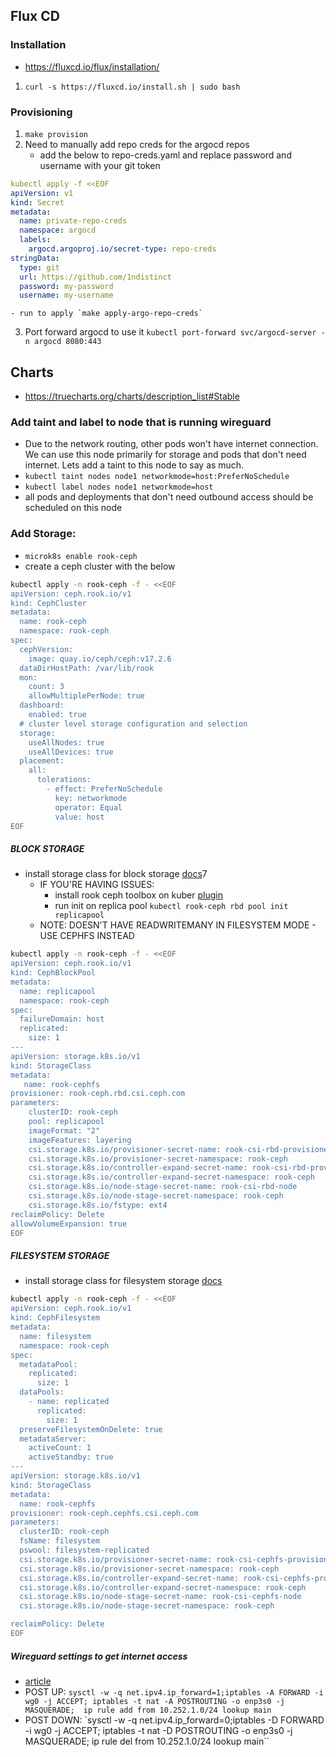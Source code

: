 ## Flux CD
### Installation 
- https://fluxcd.io/flux/installation/
1. `curl -s https://fluxcd.io/install.sh | sudo bash`

### Provisioning 
1. `make provision` 
2. Need to manually add repo creds for the argocd repos 
    - add the below to repo-creds.yaml and replace password and username with your git token 
```yaml
kubectl apply -f <<EOF
apiVersion: v1
kind: Secret
metadata:
  name: private-repo-creds
  namespace: argocd
  labels:
    argocd.argoproj.io/secret-type: repo-creds
stringData:
  type: git
  url: https://github.com/1ndistinct
  password: my-password
  username: my-username
```
    - run to apply `make apply-argo-repo-creds`
3. Port forward argocd to use it `kubectl port-forward svc/argocd-server -n argocd 8080:443`

## Charts
- https://truecharts.org/charts/description_list#Stable

### Add taint and label to node that is running wireguard 
- Due to the network routing, other pods won't have internet connection. We can use this node primarily for storage and pods that don't need internet. Lets add a taint to this node to say as much. 
- `kubectl taint nodes node1 networkmode=host:PreferNoSchedule`
- `kubectl label nodes node1 networkmode=host`
- all pods and deployments that don't need outbound access should be scheduled on this node 

### Add Storage:
- `microk8s enable rook-ceph`
- create a ceph cluster with the below 
```bash
kubectl apply -n rook-ceph -f - <<EOF
apiVersion: ceph.rook.io/v1
kind: CephCluster
metadata:
  name: rook-ceph
  namespace: rook-ceph
spec:
  cephVersion:
    image: quay.io/ceph/ceph:v17.2.6
  dataDirHostPath: /var/lib/rook
  mon:
    count: 3
    allowMultiplePerNode: true
  dashboard:
    enabled: true
  # cluster level storage configuration and selection
  storage:
    useAllNodes: true
    useAllDevices: true
  placement:
    all:
      tolerations:
        - effect: PreferNoSchedule
          key: networkmode
          operator: Equal
          value: host
EOF
```
##### BLOCK STORAGE
- install storage class for block storage [docs](https://rook.io/docs/rook/v1.12/Storage-Configuration/Block-Storage-RBD/block-storage/#provision-storage)7
  - IF YOU'RE HAVING ISSUES: 
    - install rook ceph toolbox on kuber [plugin](https://rook.io/docs/rook/latest-release/Troubleshooting/kubectl-plugin/)
    - run init on replica pool `kubectl rook-ceph rbd pool init replicapool`
  - NOTE: DOESN'T HAVE READWRITEMANY IN FILESYSTEM MODE - USE CEPHFS INSTEAD
```bash 
kubectl apply -n rook-ceph -f - <<EOF
apiVersion: ceph.rook.io/v1
kind: CephBlockPool
metadata:
  name: replicapool
  namespace: rook-ceph
spec:
  failureDomain: host
  replicated:
    size: 1
---
apiVersion: storage.k8s.io/v1
kind: StorageClass
metadata:
   name: rook-cephfs
provisioner: rook-ceph.rbd.csi.ceph.com
parameters:
    clusterID: rook-ceph
    pool: replicapool
    imageFormat: "2"
    imageFeatures: layering
    csi.storage.k8s.io/provisioner-secret-name: rook-csi-rbd-provisioner
    csi.storage.k8s.io/provisioner-secret-namespace: rook-ceph
    csi.storage.k8s.io/controller-expand-secret-name: rook-csi-rbd-provisioner
    csi.storage.k8s.io/controller-expand-secret-namespace: rook-ceph
    csi.storage.k8s.io/node-stage-secret-name: rook-csi-rbd-node
    csi.storage.k8s.io/node-stage-secret-namespace: rook-ceph
    csi.storage.k8s.io/fstype: ext4
reclaimPolicy: Delete
allowVolumeExpansion: true
EOF
```
##### FILESYSTEM STORAGE
- install storage class for filesystem storage [docs](https://rook.io/docs/rook/v1.12/Storage-Configuration/Shared-Filesystem-CephFS/filesystem-storage/#create-the-filesystem)
```bash
kubectl apply -n rook-ceph -f - <<EOF
apiVersion: ceph.rook.io/v1
kind: CephFilesystem
metadata:
  name: filesystem
  namespace: rook-ceph
spec:
  metadataPool:
    replicated:
      size: 1
  dataPools:
    - name: replicated
      replicated:
        size: 1
  preserveFilesystemOnDelete: true
  metadataServer:
    activeCount: 1
    activeStandby: true
---
apiVersion: storage.k8s.io/v1
kind: StorageClass
metadata:
  name: rook-cephfs
provisioner: rook-ceph.cephfs.csi.ceph.com
parameters:
  clusterID: rook-ceph
  fsName: filesystem
  pswool: filesystem-replicated
  csi.storage.k8s.io/provisioner-secret-name: rook-csi-cephfs-provisioner
  csi.storage.k8s.io/provisioner-secret-namespace: rook-ceph
  csi.storage.k8s.io/controller-expand-secret-name: rook-csi-cephfs-provisioner
  csi.storage.k8s.io/controller-expand-secret-namespace: rook-ceph
  csi.storage.k8s.io/node-stage-secret-name: rook-csi-cephfs-node
  csi.storage.k8s.io/node-stage-secret-namespace: rook-ceph

reclaimPolicy: Delete
EOF
```

##### Wireguard settings to get internet access
- [article](https://unix.stackexchange.com/questions/607004/cant-access-services-on-server-using-its-public-ip-after-starting-wireguard)
- POST UP: `sysctl -w -q net.ipv4.ip_forward=1;iptables -A FORWARD -i wg0 -j ACCEPT; iptables -t nat -A POSTROUTING -o enp3s0 -j MASQUERADE;  ip rule add from 10.252.1.0/24 lookup main`
- POST DOWN: `sysctl -w -q net.ipv4.ip_forward=0;iptables -D FORWARD -i wg0 -j ACCEPT; iptables -t nat -D POSTROUTING -o enp3s0 -j MASQUERADE;  ip rule del from 10.252.1.0/24 lookup main``